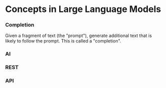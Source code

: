 # Concepts in  Large Language Models
### Completion
Given a fragment of text (the "prompt"), generate additional text that is likely to follow the prompt. This is called a "completion".
### AI
### REST
### API
